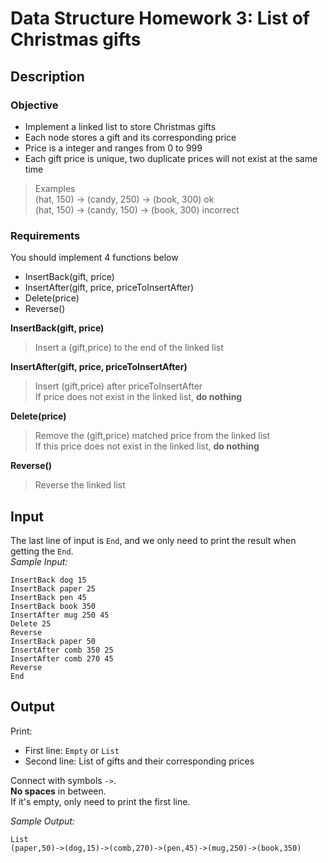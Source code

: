 # Data Structure Homework 3: List of Christmas gifts

## Description

### Objective

- Implement a linked list to store Christmas gifts
- Each node stores a gift and its corresponding price
- Price is a integer and ranges from 0 to 999
- Each gift price is unique, two duplicate prices will not exist at the same time
 
>Examples  
>(hat, 150) -> (candy, 250) -> (book, 300)  ok  
>(hat, 150) -> (candy, 150) -> (book, 300)  incorrect


### Requirements

You should implement 4 functions below

- InsertBack(gift, price)
- InsertAfter(gift, price, priceToInsertAfter)
- Delete(price)
- Reverse()

**InsertBack(gift, price)**  
>Insert a (gift,price) to the end of the linked list

**InsertAfter(gift, price, priceToInsertAfter)**  
>Insert (gift,price) after priceToInsertAfter  
>If price does not exist in the linked list, **do nothing**

**Delete(price)**  
>Remove the (gift,price) matched price from the linked list  
>If this price does not exist in the linked list, **do nothing**

**Reverse()**  
>Reverse the linked list

## Input
The last line of input is `End`, and we only need to print the result when getting the `End`.  
*Sample Input:*  
```
InsertBack dog 15  
InsertBack paper 25  
InsertBack pen 45  
InsertBack book 350  
InsertAfter mug 250 45  
Delete 25  
Reverse  
InsertBack paper 50  
InsertAfter comb 350 25  
InsertAfter comb 270 45  
Reverse  
End  
```

## Output
Print:  
- First line: `Empty` or `List`  
- Second line: List of gifts and their corresponding prices  

Connect with symbols `->`.  
**No spaces** in between.  
If it's empty, only need to print the first line.

*Sample Output:*
```
List  
(paper,50)->(dog,15)->(comb,270)->(pen,45)->(mug,250)->(book,350)
```
